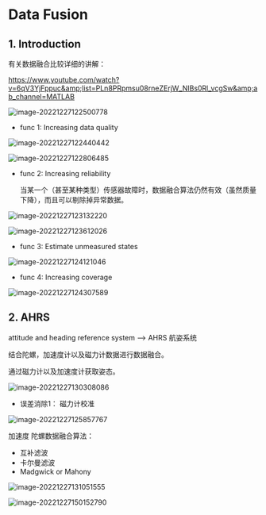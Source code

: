 # Data Fusion

## 1. Introduction

有关数据融合比较详细的讲解：

https://www.youtube.com/watch?v=6qV3YjFppuc&amp;list=PLn8PRpmsu08rneZErjW_NIBs0Rl_vcgSw&amp;ab_channel=MATLAB

![image-20221227122500778](./assets/image-20221227122500778.png)

- func 1: Increasing data quality

![image-20221227122440442](./assets/image-20221227122440442.png)

![image-20221227122806485](./assets/image-20221227122806485.png)

- func 2: Increasing reliability

  当某一个（甚至某种类型）传感器故障时，数据融合算法仍然有效（虽然质量下降），而且可以剔除掉异常数据。

![image-20221227123132220](./assets/image-20221227123132220.png)

![image-20221227123612026](./assets/image-20221227123612026.png)

- func 3: Estimate unmeasured states

![image-20221227124121046](./assets/image-20221227124121046.png)

- func 4: Increasing coverage

![image-20221227124307589](./assets/image-20221227124307589.png)

## 2. AHRS

attitude and heading reference system --> AHRS 	航姿系统

结合陀螺，加速度计以及磁力计数据进行数据融合。



通过磁力计以及加速度计获取姿态。

![image-20221227130308086](./assets/image-20221227130308086.png)

- 误差消除1： 磁力计校准

![image-20221227125857767](./assets/image-20221227125857767.png)



加速度 陀螺数据融合算法：

- 互补滤波
- 卡尔曼滤波
- Madgwick or Mahony

![image-20221227131051555](./assets/image-20221227131051555.png)

![image-20221227150152790](./assets/image-20221227150152790.png)